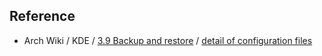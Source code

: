 

## Reference

* Arch Wiki / KDE / [3.9 Backup and restore](https://wiki.archlinux.org/title/KDE#Backup_and_restore) / [detail of configuration files](https://github.com/shalva97/kde-configuration-files)
